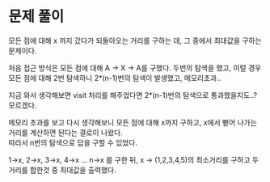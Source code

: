 # 문제 풀이

모든 점에 대해 x 까지 갔다가 되돌아오는 거리를 구하는 데, 그 중에서 최대값을 구하는 문제이다.

처음 접근 방식은 모든 점에 대해 A -> X -> A를 구했다. 두번의 탐색을 했고, 이럴 경우 모든 점에 대해 2번 탐색하니 2*(n-1)번의 탐색이 발생했고, 메모리초과..   

지금 와서 생각해보면 visit 처리를 해주었다면 2*(n-1)번의 탐색으로 통과했을지도..? 모르겠다.

메모리 초과를 보고 다시 생각해보니 모든 점에 대해 x까지 구하고, x에서 뻗어 나가는 거리를 계산하면 된다는 결로이 나왔다.   
따라서 n번의 탐색으로 답을 구할 수 있었다.   

1->x, 2->x, 3->x, 4->x ... n->x 를 구한 뒤, x -> (1,2,3,4,5)의 최소거리를 구하고 두 거리를 합한것 중 최대값을 출력했다.